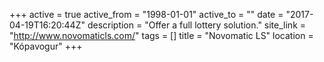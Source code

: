 +++
active = true
active_from = "1998-01-01"
active_to = ""
date = "2017-04-19T16:20:44Z"
description = "Offer a full lottery solution."
site_link = "http://www.novomaticls.com/"
tags = []
title = "Novomatic LS"
location = "Kópavogur"
+++
